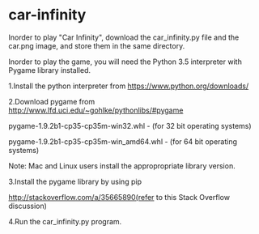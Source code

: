 # car-infinity

Inorder to play "Car Infinity", download the car_infinity.py file and the car.png image, and store them in the same directory.

Inorder to play the game, you will need the Python 3.5 interpreter with Pygame library installed.

1.Install the python interpreter from https://www.python.org/downloads/

2.Download pygame from http://www.lfd.uci.edu/~gohlke/pythonlibs/#pygame

 pygame-1.9.2b1-cp35-cp35m-win32.whl - (for 32 bit operating systems)
 
 pygame-1.9.2b1-cp35-cp35m-win_amd64.whl - (for 64 bit operating systems)
 
 Note: Mac and Linux users install the appropropriate library version.
 
3.Install the pygame library by using pip

  http://stackoverflow.com/a/35665890(refer to this Stack Overflow discussion)
  
4.Run the car_infinity.py program.

